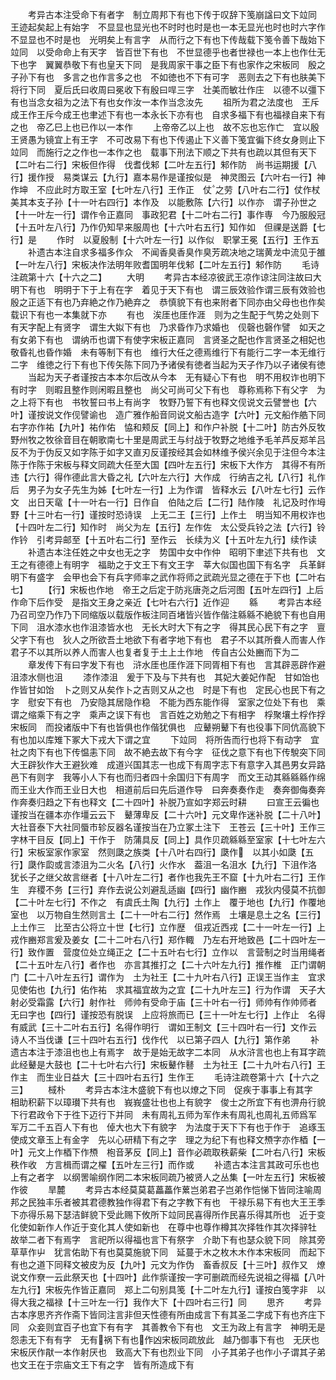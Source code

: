 <!-- { "loadSidebar": true } -->
　　考异古本注受命下有者字　制立周邦下有也下传于叹辞下笺崩諡曰文下竝同　王迹起矣起上有始字　不显显也显光也不时时也时是也一本无显光也时也时六字作不显显也不时是也　光明矣上有言字　从而行之下有也下传哉载下笺令善下哉始下竝同　以受命命上有天字　皆百世下有也　不世显德乎也者世禄也一本上也作仕无下也字　翼翼恭敬下有也皇天下同　是我周家干事之臣下有也家作之宋板同　殷之子孙下有也　多言之也作言多之也　不如徳也不下有可字　恶则去之下有也肤美下将行下同　夏后氏曰收周曰冕收下有殷曰哻三字　壮美而敏壮作庄　以德不以彊下有也当念女祖为之法下有也女作汝一本作当念汝先
　　祖所为君之法度也　王斥成王作王斥今成王也聿述下有也一本永长下亦有也　自求多福下有也福禄自来下有之也　帝乙巳上也已作以一本作
　　上帝帝乙以上也　故不忘也忘作亡　宜以殷王贤愚为镜宜上有王字　不可改易下有也下传遏止下义善下笺宜徧下终女身则止下竝同　而施行之之作也一本作之也　载事下刑法下顺之下共有也疏以其但有天下【二叶右二行】宋板但作得　伐耆伐邾【二叶左五行】邾作防　尚书运期援【八行】援作授　易类谋云【九行】嘉本易作是谨按似是　神灵图云【六叶右一行】神作坤　不应此时方取王室【七叶左八行】王作正　仗之劳【八叶右二行】仗作杖　美其本支子孙【十一叶右四行】本作及　以能敷陈【六行】以作亦　谓子孙世之【十一叶左一行】谓作令正嘉同　事政犯君【十二叶右二行】事作専　今乃服殷冠【十五叶左八行】乃作仍知早来服周也【十六叶右五行】知作如　但祼是送爵【七行】是
　　作时　以夏殷制【十六叶左一行】以作似　职掌王冕【五行】王作五
　　补遗古本注自求多福多作众　不闻香臭香臭作臭芳疏决地之瑞黄龙中流见于雒【一叶左八行】宋板决作法明年败耆国明年伐邾【二叶左五行】邾作防
　　毛诗注疏第十六【十六之二】
　　大明
　　考异古本经凉彼武王凉作谅注同注故曰大明下有也　明明于下于上有在字　着见于天下有也　谓三辰效验作谓三辰有效验也　殷之正适下有也乃弃絶之作乃絶弃之　恭慎貌下有也来附者下同亦由父母也也作矣　载识下有也一本集就下亦
　　有也　涘厓也厓作涯　则为之生配于气势之处则下有天字配上有贤字　谓生大姒下有也　乃求昏作乃求婚也　伣磬也磬作譬　如天之有女弟下有也　谓纳币也谓下有使字宋板正嘉同　言贤圣之配也作言贤圣之相妃也　敬昏礼也昏作婚　未有等制下有也　维行大任之德焉维行下有能行二字一本无维行二字　维徳之行下有也下传矢陈下同乃予诸侯有徳者当起为天子作乃以子诸侯有徳
　　当起为天子者谨按古本本尔后改从今本　无有疑心下有也　明不用权诈也明下有时字　则暇且整作则闲暇且整也　尚父可尚可父下有也　尊称焉称下有父字　为之上将下有也　书牧誓曰书上有尚字　牧野乃誓下有也释文伣说文云譬誉也【六叶】谨按说文作伣譬谕也　造广雅作船音同说文船古造字【六叶】元文船作艁下同　右字亦作祐【九叶】祐作佑　恊和颊反【同上】和作户补脱【十二叶】防古外反牧野州牧之牧徐音目在朝歌南七十里是周武王与纣战于牧野之地维予毛羊芦反郑羊吕反不为于伪反又如字陈于如字又直刃反谨按经其会如林维予侯兴余见于注但今本注陈于作陈于宋板与释文同疏大任至大国【四叶左五行】宋板下大作方　其得不有所违【六行】得作德此言大昏之礼【六叶左六行】大作成　行纳吉之礼【八行】礼作后　男子为女子先生为姊【七叶左一行】上为作谓　皆释水云【八叶左七行】云作文　出日天鼋【十一叶右一行】日作自　伯陆之后【二行】陆作陵　礼记及时作坶野【十三叶右一行】谨按时恐诗误　上无二王【三行】上作土　明当知不用权诈也【十四叶左二行】知作时　尚父为左【五行】左作佐　太公受兵铃之法【六行】铃作钤　引考异邮至【十五叶右二行】至作云　长续为义【十五叶左九行】续作读
　　补遗古本注任姓之中女也无之字　势国中女中作仲　昭明下聿述下共有也　文王之有德德上有明字　福助之于文王下有文王字　莘大似国也国下有名字　兵革鲜明下有盛字　会甲也会下有兵字师率之武作将师之武疏光显之德在于下也【二叶右七】
　　【行】宋板也作地　帝王之后定于防兆唐尧之后河图【五叶左四行】上后作命下后作受　是指文王身之亲近【七叶右六行】近作迎
　　緜
　　考异古本经乃召司空乃作乃下同缩版以载版作板注同百堵皆兴皆作偕注緜緜不絶貌下有也自用下同　沮水漆水也作沮漆皆水也　无长大时大下有之字　得其民心民下有之字　亶父字下有也　狄人之所欲吾土地欲下有者字地下有也　君子不以其所飬人而害人作君子不以其所以养人而害人也复者复于土上土作地　传自古公处豳而下为二
　　章发传下有曰字发下有也　浒水厓也厓作涯下同胥相下有也　言其辟恶辟作避　沮漆水侧也沮
　　漆作漆沮　爰于下及与下共有也　其妃大姜妃作配　甘如饴也作皆甘如饴　卜之则又从矣作卜之吉则又从之也　时是下有也　定民心也民下有之字　慰安下有也　乃安隐其居隐作稳　不能为西东能作得　室家之位处下有也　乘谓之缩乘下有之字　乘声之误下有也　言百姓之劝勉之下有相字　桴聚壤土桴作捊宋板同　而投诸版中下有也皆俱也作偕犹俱也　应鼙朔鼙下有也役事下同伉高貌下有也加以库雉下冢大下戎大下谓之宜
　　下竝同　将所告而行也将下有动字　宜社之肉下有也下传愠恚下同　故不絶去故下有今字　征伐之意下有也下传駾突下同　大王辟狄作大王避狄难　成道兴国其志一也成下有周字志下有意字入其邑男女异路邑下有则字　我等小人下有也而归者四十余国归下有周字　而文王动其緜緜緜作绵　而王业大作而王业日大也　相道前后曰先后道作导　曰奔奏奏作走　奏奔御侮奏奔作奔奏归趋之下有也释文【二十四叶】补脱乃宣如字郑云时耕
　　曰宣王云徧也谨按当在疆本亦作壃云云下　鼙薄卑反【二十六叶】元文卑作迷补脱【二十八叶】大社音泰下大社同蜃市轸反器名谨按当在乃立冢土注下　王苍云【三十叶】王作三　字林干目反【同上】干作于　防蒲具反【同上】具作贝疏緜緜至室家【十七叶左六行】宋板室家作家室　然则瓞之族类【十八叶右四行】瓞作　以其小如瓞【五行】瓞作瓝或言漆沮为二火名【八行】火作水　葢沮一名沮水【九行】下沮作洛　犹长子之继父故言继者【十八叶左二行】者作也我先王不窟【十九叶右二行】王作生　弃稷不务【三行】弃作去说公刘避乱适幽【四行】幽作豳　戎狄内侵莫不抗御【二十叶左七行】不作之　有虞氏土陶【九行】土作上　覆于地也【九行】作覆地室也　以万物自生然则言土【二十一叶右二行】然作焉　土壤是息土之名【三行】上土作三　比至古公将立十世【七行】立作歴　伹戎近西戎【二十一叶左一行】上戎作豳郑言爰及姜女【二十二叶右八行】郑作輙　乃左右开地致邑【二十四叶左一行】致作置　营度位处立绳正之【二十五叶右七行】立作以　言营制之时当用绳者【二十五叶左八行】者作也　亦言其推打之【二十六叶左九行】推作椎　正门谓朝门【二十八叶左五行】谓作为　土为社王【二十九叶右八行】正误王当作主　宜求见使佑也【九行】佑作祐　求其福宜故为之宜【二十九叶左三】行为作谓　天子大射必受霜露【六行】射作社　师帅有受命于庙【三十叶右一行】师帅有作帅师者　无曰字也【四行】谨按恐有脱误　上应将旅而已【三十一叶左七行】上作止　名得有威武【三十二叶右五行】名得作明行　谓如王制文【三十四叶右一行】文作云　诗人不当伐谦【三十四叶右五行】伐作代　以已第子四人【九行】第作弟
　　补遗古本注于漆沮也也上有焉字　故于是始无故字二本同　从水浒言也也上有耳字疏此经鼙是大鼓也【二十七叶右六行】宋板鼙作鼛　土为社王【二十九叶右八行】王作主　而生业日益大【三十四叶右五行】生作王
　　毛诗注疏卷第十六【十六之三】
　　棫朴
　　考异古本注木盛貌下有也以燎之下同　促疾于事事上有其字　相助积薪下以璋瓉下共有也　峩峩盛壮也也上有貌字　俊士之所宜下有也淠舟行貌下行君政令下于徃下迈行下并同　未有周礼五师为军作未有周礼也周礼五师爲军　军万二千五百人下有也　倬大也大下有貌字　为法度于天下下有也于作于　追琢玉使成文章玉上有金字　先以心研精下有之字　理之为纪下有也释文槱字亦作梄【一叶】元文上作梄下作槱　枹音茅反【同上】音作必疏取秩薪柴【二叶右八行】宋板秩作收　方言楫而谓之櫂【五叶左三行】而作或
　　补遗古本注言其政可乐也也上有之者字　以纲罟喻纲作罔二本宋板同疏乃被贤人之丛集【一叶左五行】宋板被作彼
　　旱麓
　　考异古本经莫莫葛藟藟作蔂岂弟君子岂弟作恺悌下皆同注喻周邦之民独丰乐者被其君德教独作得君下有之字教下有也　干禄乐易下有也大王王季下亦得乐易下瑟洁鲜貌下受此赐下攸所下竝同民喜得所作民喜乐得其所也　近于变化使如新作人作近于变化其人使如新也　在尊中也尊作樽其次择牲作其次择骍牡　故举二者下有焉字　言祀所以得福也言下有祭字　介助下有也瑟众貌下同　除其旁草草作屮　犹言佑助下有也莫莫施貌下同　延蔓于木之枚木木作本宋板同　而起下有也之道下同释文被皮为反【九叶】元文为作伪　畜香叔反【十三叶】叔作又　燎说文作尞一云此祭天也【十四叶】此作祡谨按一字可删疏而经先说祖之得福【八叶左九行】宋板先作皆正嘉同　郑上二句别具笺【十二叶左九行】谨按白笺字非　以得大我之福禄【十三叶左一行】我作大下【十四叶右三行】同
　　思齐
　　考异古本序思齐齐作斋下皆同注言非但天性德有所由成言下有其圣二字成下有也齐庄下同　众妾则宜百子也宜下有有字　其善教令下有也　文王为政上有言字　神明无是怨恚无下有有字　无有祸下有也作凶宋板同疏放此　越乃御事下有也　无厌也宋板厌作猒一本作射厌也　致高大下有也烈业下同　小子其弟子也作小子谓其子弟也文王在于宗庙文王下有之字　皆有所造成下有
